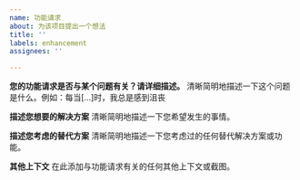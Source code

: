 ```yaml
---
name: 功能请求
about: 为该项目提出一个想法
title: ''
labels: enhancement
assignees: ''

---
```


**您的功能请求是否与某个问题有关？请详细描述。**
清晰简明地描述一下这个问题是什么。例如：每当[...]时，我总是感到沮丧

**描述您想要的解决方案**
清晰简明地描述一下您希望发生的事情。

**描述您考虑的替代方案**
清晰简明地描述一下您考虑过的任何替代解决方案或功能。

**其他上下文**
在此添加与功能请求有关的任何其他上下文或截图。
